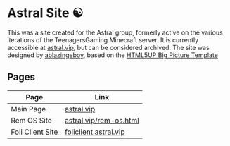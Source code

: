 # Astral Site ☯️

This was a site created for the Astral group, formerly active on the various iterations of the TeenagersGaming Minecraft server. It is currently accessible at [astral.vip](https://astral.vip), but can be considered archived. The site was designed by [ablazingeboy](https://github.com/ablazingeboy), based on the [HTML5UP Big Picture Template](https://html5up.net/big-picture)

## Pages

| Page             | Link                                                     |
|------------------|----------------------------------------------------------|
| Main Page        | [astral.vip](https://astral.vip)                         |
| Rem OS Site      | [astral.vip/rem-os.html](https://astral.vip/rem-os.html) |
| Foli Client Site | [foliclient.astral.vip](https://foliclient.astral.vip)   |